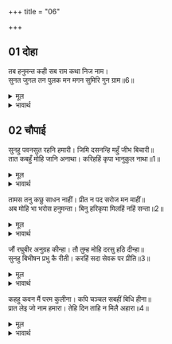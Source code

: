 +++
title = "06"

+++


## 01 दोहा
तब हनुमन्त कही सब राम कथा निज नाम।  
सुनत जुगल तन पुलक मन मगन सुमिरि गुन ग्राम॥6॥  

<details><summary>मूल</summary>

तब हनुमन्त कही सब राम कथा निज नाम।  
सुनत जुगल तन पुलक मन मगन सुमिरि गुन ग्राम॥6॥  
</details>

<details><summary>भावार्थ</summary>

तब हनुमान्‌जी ने श्री रामचन्द्रजी की सारी कथा कहकर अपना नाम बताया। सुनते ही दोनों के शरीर पुलकित हो गए और श्री रामजी के गुण समूहों का स्मरण करके दोनों के मन (प्रेम और आनन्द में) मग्न हो गए॥6॥  
</details>





## 02 चौपाई
सुनहु पवनसुत रहनि हमारी। जिमि दसनन्हि महुँ जीभ बिचारी॥  
तात कबहुँ मोहि जानि अनाथा। करिहहिं कृपा भानुकुल नाथा॥1॥  

<details><summary>मूल</summary>

सुनहु पवनसुत रहनि हमारी। जिमि दसनन्हि महुँ जीभ बिचारी॥  
तात कबहुँ मोहि जानि अनाथा। करिहहिं कृपा भानुकुल नाथा॥1॥  
</details>

<details><summary>भावार्थ</summary>

(विभीषणजी ने कहा-) हे पवनपुत्र! मेरी रहनी सुनो। मैं यहाँ वैसे ही रहता हूँ जैसे दाँतों के बीच में बेचारी जीभ। हे तात! मुझे अनाथ जानकर सूर्यकुल के नाथ श्री रामचन्द्रजी क्या कभी मुझ पर कृपा करेङ्गे?॥1॥  
</details>

तामस तनु कछु साधन नाहीं। प्रीत न पद सरोज मन माहीं॥  
अब मोहि भा भरोस हनुमन्ता। बिनु हरिकृपा मिलहिं नहिं सन्ता॥2॥  

<details><summary>मूल</summary>

तामस तनु कछु साधन नाहीं। प्रीत न पद सरोज मन माहीं॥  
अब मोहि भा भरोस हनुमन्ता। बिनु हरिकृपा मिलहिं नहिं सन्ता॥2॥  
</details>

<details><summary>भावार्थ</summary>

मेरा तामसी (राक्षस) शरीर होने से साधन तो कुछ बनता नहीं और न मन में श्री रामचन्द्रजी के चरणकमलों में प्रेम ही है, परन्तु हे हनुमान्‌! अब मुझे विश्वास हो गया कि श्री रामजी की मुझ पर कृपा है, क्योङ्कि हरि की कृपा के बिना सन्त नहीं मिलते॥2॥  
</details>

जौं रघुबीर अनुग्रह कीन्हा। तौ तुम्ह मोहि दरसु हठि दीन्हा॥  
सुनहु बिभीषन प्रभु कै रीती। करहिं सदा सेवक पर प्रीति॥3॥  

<details><summary>मूल</summary>

जौं रघुबीर अनुग्रह कीन्हा। तौ तुम्ह मोहि दरसु हठि दीन्हा॥  
सुनहु बिभीषन प्रभु कै रीती। करहिं सदा सेवक पर प्रीति॥3॥  
</details>

<details><summary>भावार्थ</summary>

जब श्री रघुवीर ने कृपा की है, तभी तो आपने मुझे हठ करके (अपनी ओर से) दर्शन दिए हैं। (हनुमान्‌जी ने कहा-) हे विभीषणजी! सुनिए, प्रभु की यही रीति है कि वे सेवक पर सदा ही प्रेम किया करते हैं॥3॥  
</details>

कहहु कवन मैं परम कुलीना। कपि चञ्चल सबहीं बिधि हीना॥  
प्रात लेइ जो नाम हमारा। तेहि दिन ताहि न मिलै अहारा॥4॥  

<details><summary>मूल</summary>

कहहु कवन मैं परम कुलीना। कपि चञ्चल सबहीं बिधि हीना॥  
प्रात लेइ जो नाम हमारा। तेहि दिन ताहि न मिलै अहारा॥4॥  
</details>

<details><summary>भावार्थ</summary>

भला कहिए, मैं ही कौन बडा कुलीन हूँ? (जाति का) चञ्चल वानर हूँ और सब प्रकार से नीच हूँ, प्रातःकाल जो हम लोगों (बन्दरों) का नाम ले ले तो उस दिन उसे भोजन न मिले॥4॥  
</details>

